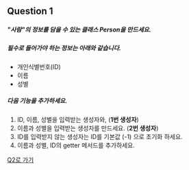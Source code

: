 ## Question 1

##### "사람"의 정보를 담을 수 있는 클래스 Person을 만드세요.
##### 필수로 들어가야 하는 정보는 아래와 같습니다.
- 개인식별번호(ID)
- 이름
- 성별

##### 다음 기능을 추가하세요.
1. ID, 이름, 성별을 입력받는 생성자와, (**1번 생성자**)
2. 이름과 성별을 입력받는 생성자를 만드세요. (**2번 생성자**)
3. ID를 입력받지 않는 생성자는 ID를 기본값 (-1) 으로 초기화 하세요.
4. 이름과 성별, ID의 getter 메서드를 추가하세요.

[Q2로 가기](docs/java-1/Q2.md)